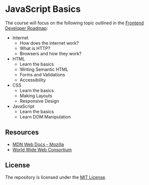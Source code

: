 # JavaScript Basics
The course will focus on the following topic outlined in the [Frontend Developer Roadmap](https://roadmap.sh/frontend):
- Internet
  - How does the internet work?
  - What is HTTP?
  - Browsers and how they work?
- HTML
  - Learn the basics
  - Writing Semantic HTML
  - Forms and Validations
  - Accessibility
- CSS
  - Learn the basics
  - Making Layouts
  - Responsive Design
- JavaScript
  - Learn the basics
  - Learn DOM Manipulation

## Resources
- [MDN Web Docs - Mozilla](https://developer.mozilla.org/en-US/)
- [World Wide Web Consortium](https://www.w3.org/)

## License
The repository is licensed under the [MIT License](https://github.com/irnkwon/javascript-basics/blob/main/LICENSE).
